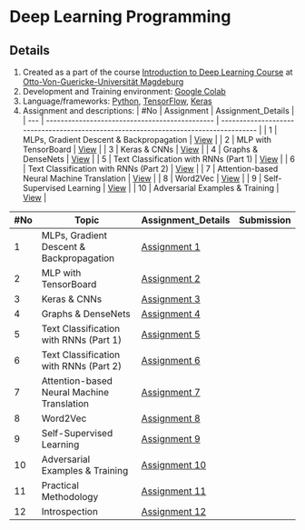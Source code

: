 # Deep Learning Programming 

## Details
1. Created as a part of the course [Introduction to Deep Learning Course](https://ovgu-ailab.github.io/idl2021/index.html) at [Otto-Von-Guericke-Universität Magdeburg](https://www.uni-magdeburg.de)
2. Development and Training environment: [Google Colab](https://colab.research.google.com/)
3. Language/frameworks: [Python](https://www.python.org), [TensorFlow](https://www.tensorflow.org/), [Keras](https://keras.io/)
4. Assignment and descriptions: 
| #No | Assignment                                     | Assignment_Details                                                                   |
| --- | ---------------------------------------------- | ------------------------------------------------------------------------------------ |
| 1   | MLPs, Gradient Descent & Backpropagation       | [View](https://ovgu-ailab.github.io/idl2021/ass1.html)                               |
| 2   | MLP with TensorBoard                           | [View](https://ovgu-ailab.github.io/idl2021/ass2.html)                               |
| 3   | Keras & CNNs                                   | [View](https://ovgu-ailab.github.io/idl2021/ass3.html)                               |
| 4   | Graphs & DenseNets                             | [View](https://ovgu-ailab.github.io/idl2021/ass4.html)                               |
| 5   | Text Classification with RNNs (Part 1)         | [View](https://ovgu-ailab.github.io/idl2021/ass5.html)                               |
| 6   | Text Classification with RNNs (Part 2)         | [View](https://ovgu-ailab.github.io/idl2021/ass6.html)                               |
| 7   | Attention-based Neural Machine Translation     | [View](https://ovgu-ailab.github.io/idl2021/ass7.html)                               |
| 8   | Word2Vec                                       | [View](https://ovgu-ailab.github.io/idl2021/ass8a.html)                              |
| 9   | Self-Supervised Learning                       | [View](https://ovgu-ailab.github.io/idl2021/ass9.html)                               |
| 10  | Adversarial Examples & Training                | [View](https://ovgu-ailab.github.io/idl2021/ass10.html)                              |



| #No|Topic                                       |Assignment_Details                                               | Submission | 
|----|--------------------------------------------|-----------------------------------------------------------------|------------|
|  1 | MLPs, Gradient Descent & Backpropagation   |[Assignment 1](https://ovgu-ailab.github.io/idl2021/ass1.html)   |   |   
|  2 | MLP with TensorBoard                       |[Assignment 2](https://ovgu-ailab.github.io/idl2021/ass2.html)   |   | 
|  3 | Keras & CNNs                               |[Assignment 3](https://ovgu-ailab.github.io/idl2021/ass3.html)   |   |
|  4 | Graphs & DenseNets                         |[Assignment 4](https://ovgu-ailab.github.io/idl2021/ass4.html)   |   | 
|  5 | Text Classification with RNNs (Part 1)     |[Assignment 5](https://ovgu-ailab.github.io/idl2021/ass5.html)   |   | 
|  6 | Text Classification with RNNs (Part 2)     |[Assignment 6](https://ovgu-ailab.github.io/idl2021/ass6.html)   |   |
|  7 | Attention-based Neural Machine Translation |[Assignment 7](https://ovgu-ailab.github.io/idl2021/ass7.html)   |   |
|  8 | Word2Vec                                   |[Assignment 8](https://ovgu-ailab.github.io/idl2021/ass8a.html)  |   |
|  9 | Self-Supervised Learning                   |[Assignment 9](https://ovgu-ailab.github.io/idl2021/ass9.html)   |   | 
| 10 | Adversarial Examples & Training            |[Assignment 10](https://ovgu-ailab.github.io/idl2021/ass10.html) |   | 
| 11 | Practical Methodology                      |[Assignment 11](https://ovgu-ailab.github.io/idl2021/ass11.html) |   |
| 12 | Introspection                              |[Assignment 12](https://ovgu-ailab.github.io/idl2021/ass12.html) |   |

